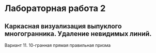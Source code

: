 # Лабораторная работа 2
## Каркасная визуализация выпуклого многогранника. Удаление невидимых линий.

Вариант 11. 10-гранная прямая правильная призма
